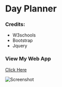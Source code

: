 # Day Planner

### Credits:
* W3schools
* Bootstrap
* Jquery

### View My Web App
[Click Here](https://everetthumphreys.github.io/day-planner/)

![Screenshot](https://raw.githubusercontent.com/everetthumphreys/day-planner/master/assets/screenshot.png)

